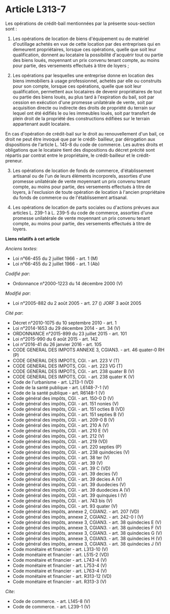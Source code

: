 # Article L313-7

Les opérations de crédit-bail mentionnées par la présente sous-section sont : 

1. Les opérations de location de biens d'équipement ou de matériel d'outillage achetés en vue de cette location par des
entreprises qui en demeurent propriétaires, lorsque ces opérations, quelle que soit leur qualification, donnent au locataire
la possibilité d'acquérir tout ou partie des biens loués, moyennant un prix convenu tenant compte, au moins pour partie, des
versements effectués à titre de loyers ; 

2. Les opérations par lesquelles une entreprise donne en location des biens immobiliers à usage professionnel, achetés par
elle ou construits pour son compte, lorsque ces opérations, quelle que soit leur qualification, permettent aux locataires de
devenir propriétaires de tout ou partie des biens loués, au plus tard à l'expiration du bail, soit par cession en exécution
d'une promesse unilatérale de vente, soit par acquisition directe ou indirecte des droits de propriété du terrain sur lequel
ont été édifiés le ou les immeubles loués, soit par transfert de plein droit de la propriété des constructions édifiées sur
le terrain appartenant audit locataire. 

En cas d'opération de crédit-bail sur le droit au renouvellement d'un bail, ce droit ne peut être invoqué que par le crédit-
bailleur, par dérogation aux dispositions de l'article L. 145-8 du code de commerce. Les autres droits et obligations que le
locataire tient des dispositions du décret précité sont répartis par contrat entre le propriétaire, le crédit-bailleur et le
crédit-preneur. 

3. Les opérations de location de fonds de commerce, d'établissement artisanal ou de l'un de leurs éléments incorporels,
assorties d'une promesse unilatérale de vente moyennant un prix convenu tenant compte, au moins pour partie, des versements
effectués à titre de loyers, à l'exclusion de toute opération de location à l'ancien propriétaire du fonds de commerce ou de
l'établissement artisanal. 

4. Les opérations de location de parts sociales ou d'actions prévues aux articles L. 239-1 à L. 239-5 du code de commerce,
assorties d'une promesse unilatérale de vente moyennant un prix convenu tenant compte, au moins pour partie, des versements
effectués à titre de loyers.

**Liens relatifs à cet article**

_Anciens textes_:

  - Loi n°66-455 du 2 juillet 1966 - art. 1 (M)
  - Loi n°66-455 du 2 juillet 1966 - art. 1 (Ab)

_Codifié par_:

  - Ordonnance n°2000-1223 du 14 décembre 2000 (V)

_Modifié par_:

  - Loi n°2005-882 du 2 août 2005 - art. 27 () JORF 3 août 2005

_Cité par_:

  - Décret n°2010-1075 du 10 septembre 2010 - art. 1
  - Loi n°2014-1653 du 29 décembre 2014 - art. 34 (V)
  - ORDONNANCE n°2015-899 du 23 juillet 2015 - art. 101
  - Loi n°2015-990 du 6 août 2015 - art. 142
  - Loi n°2016-41 du 26 janvier 2016 - art. 105
  - CODE GENERAL DES IMPOTS ANNEXE 3, CGIAN3. - art. 46 quater-0 RH (P)
  - CODE GENERAL DES IMPOTS, CGI. - art. 223 V (T)
  - CODE GENERAL DES IMPOTS, CGI. - art. 223 VG (T)
  - CODE GENERAL DES IMPOTS, CGI. - art. 238 quater B (V)
  - CODE GENERAL DES IMPOTS, CGI. - art. 238 quater K (V)
  - Code de l'urbanisme - art. L213-1 (VD)
  - Code de la santé publique - art. L6148-7-1 (V)
  - Code de la santé publique - art. R6148-1 (V)
  - Code général des impôts, CGI. - art. 150-0 D (V)
  - Code général des impôts, CGI. - art. 151 nonies (V)
  - Code général des impôts, CGI. - art. 151 octies B (VD)
  - Code général des impôts, CGI. - art. 151 septies B (V)
  - Code général des impôts, CGI. - art. 209-0 B (V)
  - Code général des impôts, CGI. - art. 210 A (V)
  - Code général des impôts, CGI. - art. 210 E (V)
  - Code général des impôts, CGI. - art. 212 (V)
  - Code général des impôts, CGI. - art. 219 (VD)
  - Code général des impôts, CGI. - art. 220 septies (P)
  - Code général des impôts, CGI. - art. 238 quindecies (V)
  - Code général des impôts, CGI. - art. 38 ter (V)
  - Code général des impôts, CGI. - art. 39 (V)
  - Code général des impôts, CGI. - art. 39 C (VD)
  - Code général des impôts, CGI. - art. 39 decies (V)
  - Code général des impôts, CGI. - art. 39 decies A (V)
  - Code général des impôts, CGI. - art. 39 duodecies (V)
  - Code général des impôts, CGI. - art. 39 duodecies A (V)
  - Code général des impôts, CGI. - art. 39 quinquies I (V)
  - Code général des impôts, CGI. - art. 743 bis (V)
  - Code général des impôts, CGI. - art. 93 quater (V)
  - Code général des impôts, annexe 2, CGIAN2. - art. 207 (VD)
  - Code général des impôts, annexe 2, CGIAN2. - art. 242-0 I (V)
  - Code général des impôts, annexe 3, CGIAN3. - art. 38 quindecies E (V)
  - Code général des impôts, annexe 3, CGIAN3. - art. 38 quindecies F (V)
  - Code général des impôts, annexe 3, CGIAN3. - art. 38 quindecies G (V)
  - Code général des impôts, annexe 3, CGIAN3. - art. 38 quindecies H (V)
  - Code général des impôts, annexe 3, CGIAN3. - art. 38 quindecies J (V)
  - Code monétaire et financier - art. L313-10 (V)
  - Code monétaire et financier - art. L515-2 (VD)
  - Code monétaire et financier - art. L743-4 (V)
  - Code monétaire et financier - art. L753-4 (V)
  - Code monétaire et financier - art. L763-4 (V)
  - Code monétaire et financier - art. R313-12 (VD)
  - Code monétaire et financier - art. R313-3 (V)

_Cite_:

  - Code de commerce. - art. L145-8 (V)
  - Code de commerce. - art. L239-1 (V)
